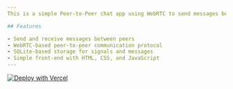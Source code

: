 ```yaml
---
This is a simple Peer-to-Peer chat app using WebRTC to send messages between peers. The project uses a backend API with Node.js (Vercel) and SQLite to store and process messages.

## Features

- Send and receive messages between peers
- WebRTC-based peer-to-peer communication protocol
- SQLite-based storage for signals and messages
- Simple front-end with HTML, CSS, and JavaScript
---
```

[![Deploy with Vercel](https://vercel.com/button)](https://vercel.com/import/project?template=https://github.com/HyperRushNet/chatapp)


